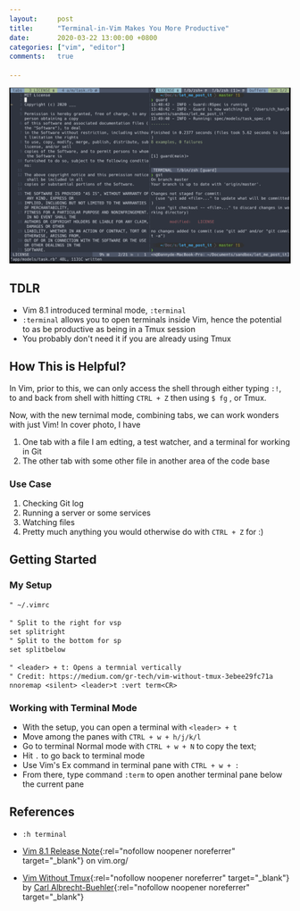 ```yaml
---
layout:     post
title:      "Terminal-in-Vim Makes You More Productive"
date:       2020-03-22 13:00:00 +0800
categories: ["vim", "editor"]
comments:   true

---
```

![Terminal mode in Vim](/assets/images/vim8-terminal/1.png)

## TDLR
- Vim 8.1 introduced terminal mode, `:terminal`
- `:terminal` allows you to open terminals inside Vim, hence the potential to as be productive as being in a Tmux session
- You probably don't need it if you are already using Tmux

## How This is Helpful?
In Vim, prior to this, we can only access the shell through either typing `:!`, to and back from shell with hitting `CTRL + Z` then using `$ fg` , or Tmux.

Now, with the new ternimal mode, combining tabs, we can work wonders with just Vim! In cover photo, I have
1. One tab with a file I am edting, a test watcher, and a terminal for working in Git
2. The other tab with some other file in another area of the code base

### Use Case
1. Checking Git log
2. Running a server or some services
3. Watching files
4. Pretty much anything you would otherwise do with `CTRL + Z` for :)

## Getting Started
### My Setup
```vim
" ~/.vimrc

" Split to the right for vsp
set splitright
" Split to the bottom for sp
set splitbelow

" <leader> + t: Opens a termnial vertically
" Credit: https://medium.com/gr-tech/vim-without-tmux-3ebee29fc71a
nnoremap <silent> <leader>t :vert term<CR>
```

### Working with Terminal Mode
- With the setup, you can open a terminal with `<leader> + t`
- Move among the panes with `CTRL + w + h/j/k/l`
- Go to terminal Normal mode with `CTRL + w + N` to copy the text;
- Hit `.` to go back to terminal mode
- Use Vim's Ex command in terminal pane with `CTRL + w + :`
- From there, type command `:term` to open another terminal pane below the current pane

## References
- `:h terminal`

- [Vim 8.1 Release Note](https://www.vim.org/vim-8.1-released.php){:rel="nofollow noopener noreferrer" target="_blank"} on vim.org/

- [Vim Without Tmux](https://medium.com/gr-tech/vim-without-tmux-3ebee29fc71a){:rel="nofollow noopener noreferrer" target="_blank"} by [Carl Albrecht-Buehler](https://medium.com/@dinobuehler){:rel="nofollow noopener noreferrer" target="_blank"}
